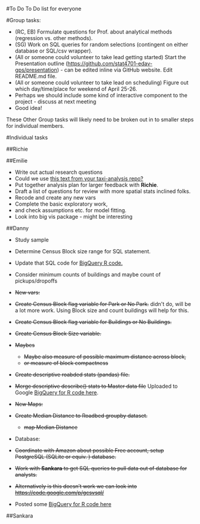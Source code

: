 #To Do
To Do list for everyone

#Group tasks:
* (RC, EB) Formulate questions for Prof. about analytical methods (regression vs. other methods).
* (SG) Work on SQL queries for random selections (contingent on either database or SQL/csv wrapper). 
* (All or someone could volunteer to take lead getting started) Start the Presentation outline (https://github.com/stat4701-edav-gps/presentation) - can be edited inline via GitHub website. Edit README.md file.  
* (All or someone could volunteer to take lead on scheduling) Figure out which day/time/place for weekend of April 25-26. 
* Perhaps we should include some kind of interactive component to the project - discuss at next meeting
 * Good idea!

These Other Group tasks will likely need to be broken out in to smaller steps for individual members. 

#Individual tasks

##Richie

##Emilie
* Write out actual research questions 
 * Could we use [this text from your taxi-analysis repo?](https://github.com/stat4701-edav-gps/taxi-analysis) 
* Put together analysis plan for larger feedback with **Richie**.
* Draft a list of questions for review with more spatial stats inclined folks.
* Recode and create any new vars
* Complete the basic exploratory work,
* and check assumptions etc. for model fitting.
* Look into big vis package - might be interesting

##Danny

* Study sample
 * Determine Census Block size range for SQL statement.
 * Update that SQL code for [BigQuery R code.](https://github.com/stat4701-edav-gps/bigrquery/blob/master/BigQuery.R)
 * Consider minimum counts of buildings and maybe count of pickups/dropoffs

* <s>New vars:</s>
 * <s>Create Census Block flag variable for Park or No Park.</s> didn't do, will be a lot more work. Using Block size and count buildings will help for this. 
 * <s>Create Census Block flag variable for Buildings or No Buildings.</s>
 * <s>Create Census Block Size variable.</s>
 * <s> Maybes 
    * Maybe also measure of possible maximum distance across block, 
    * or measure of block compactness </s>
 * <s>Create descriptive roabded stats (pandas) file.</s>
 * <s>Merge descriptive describe() stats to Master data file</s> Uploaded to Google [BigQuery for R code here](https://github.com/stat4701-edav-gps/bigrquery/blob/master/BigQuery.R). 

* <s>New Maps:</s>
 * <s>Create Median Distance to Roadbed groupby dataset.</s>
   * <s>map Median Distance</s>

* Database:
 * <s>Coordinate with Amazon about possible Free account, setup PostgreSQL (SQLite or equiv. ) database.</s>
 * <s>Work with **Sankara** to get SQL queries to pull data out of database for analysts.</s> 
 * <s>Alternatively is this doesn’t work we can look into https://code.google.com/p/gcsvsql/</s>
 * Posted some [BigQuery for R code here](https://github.com/stat4701-edav-gps/bigrquery/blob/master/BigQuery.R)
 
##Sankara
